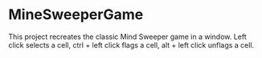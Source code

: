 # MineSweeperGame
This project recreates the classic Mind Sweeper game in a window. Left click selects a cell, ctrl + left click flags a cell, alt + left click unflags a cell.
